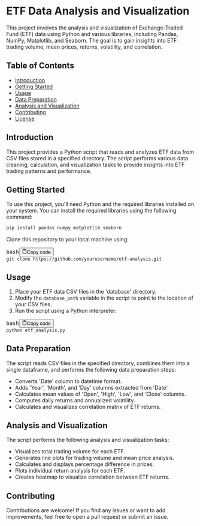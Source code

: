 # ETF Data Analysis and Visualization

This project involves the analysis and visualization of Exchange-Traded Fund (ETF) data using Python and various libraries, including Pandas, NumPy, Matplotlib, and Seaborn. The goal is to gain insights into ETF trading volume, mean prices, returns, volatility, and correlation.

## Table of Contents

- [Introduction](#introduction)
- [Getting Started](#getting-started)
- [Usage](#usage)
- [Data Preparation](#data-preparation)
- [Analysis and Visualization](#analysis-and-visualization)
- [Contributing](#contributing)
- [License](#license)

## Introduction

This project provides a Python script that reads and analyzes ETF data from CSV files stored in a specified directory. The script performs various data cleaning, calculation, and visualization tasks to provide insights into ETF trading patterns and performance.

## Getting Started

To use this project, you'll need Python and the required libraries installed on your system. You can install the required libraries using the following command:

```bash
pip install pandas numpy matplotlib seaborn
```

Clone this repository to your local machine using:

<pre><div class="bg-black rounded-md mb-4"><div class="flex items-center relative text-gray-200 bg-gray-800 px-4 py-2 text-xs font-sans justify-between rounded-t-md"><span>bash</span><button class="flex ml-auto gap-2"><svg stroke="currentColor" fill="none" stroke-width="2" viewBox="0 0 24 24" stroke-linecap="round" stroke-linejoin="round" class="h-4 w-4" height="1em" width="1em" xmlns="http://www.w3.org/2000/svg"><path d="M16 4h2a2 2 0 0 1 2 2v14a2 2 0 0 1-2 2H6a2 2 0 0 1-2-2V6a2 2 0 0 1 2-2h2"></path><rect x="8" y="2" width="8" height="4" rx="1" ry="1"></rect></svg>Copy code</button></div><div class="p-4 overflow-y-auto"><code class="!whitespace-pre hljs language-bash">git clone https://github.com/yourusername/etf-analysis.git</code></div></div></pre>

## Usage

1. Place your ETF data CSV files in the 'database' directory.
2. Modify the `database_path` variable in the script to point to the location of your CSV files.
3. Run the script using a Python interpreter:

<pre><div class="bg-black rounded-md mb-4"><div class="flex items-center relative text-gray-200 bg-gray-800 px-4 py-2 text-xs font-sans justify-between rounded-t-md"><span>bash</span><button class="flex ml-auto gap-2"><svg stroke="currentColor" fill="none" stroke-width="2" viewBox="0 0 24 24" stroke-linecap="round" stroke-linejoin="round" class="h-4 w-4" height="1em" width="1em" xmlns="http://www.w3.org/2000/svg"><path d="M16 4h2a2 2 0 0 1 2 2v14a2 2 0 0 1-2 2H6a2 2 0 0 1-2-2V6a2 2 0 0 1 2-2h2"></path><rect x="8" y="2" width="8" height="4" rx="1" ry="1"></rect></svg>Copy code</button></div><div class="p-4 overflow-y-auto"><code class="!whitespace-pre hljs language-bash">python etf_analysis.py
</code></div></div></pre>

## Data Preparation

The script reads CSV files in the specified directory, combines them into a single dataframe, and performs the following data preparation steps:

* Converts 'Date' column to datetime format.
* Adds 'Year', 'Month', and 'Day' columns extracted from 'Date'.
* Calculates mean values of 'Open', 'High', 'Low', and 'Close' columns.
* Computes daily returns and annualized volatility.
* Calculates and visualizes correlation matrix of ETF returns.

## Analysis and Visualization

The script performs the following analysis and visualization tasks:

* Visualizes total trading volume for each ETF.
* Generates line plots for trading volume and mean price analysis.
* Calculates and displays percentage difference in prices.
* Plots individual return analysis for each ETF.
* Creates heatmap to visualize correlation between ETF returns.

## Contributing

Contributions are welcome! If you find any issues or want to add improvements, feel free to open a pull request or submit an issue.
